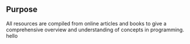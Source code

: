 ## Purpose

All resources are compiled from online articles and books to give a comprehensive overview and understanding of concepts in programming. hello